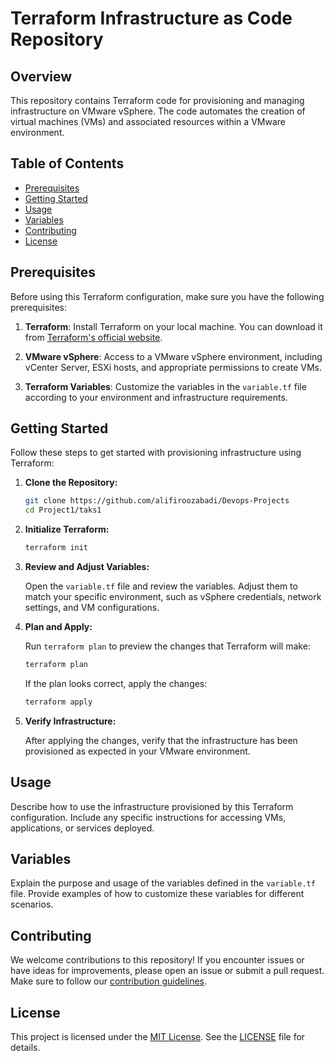 # Terraform Infrastructure as Code Repository

## Overview

This repository contains Terraform code for provisioning and managing infrastructure on VMware vSphere. The code automates the creation of virtual machines (VMs) and associated resources within a VMware environment.

## Table of Contents

- [Prerequisites](#prerequisites)
- [Getting Started](#getting-started)
- [Usage](#usage)
- [Variables](#variables)
- [Contributing](#contributing)
- [License](#license)

## Prerequisites

Before using this Terraform configuration, make sure you have the following prerequisites:

1. **Terraform**: Install Terraform on your local machine. You can download it from [Terraform's official website](https://www.terraform.io/downloads.html).

2. **VMware vSphere**: Access to a VMware vSphere environment, including vCenter Server, ESXi hosts, and appropriate permissions to create VMs.

3. **Terraform Variables**: Customize the variables in the `variable.tf` file according to your environment and infrastructure requirements.

## Getting Started

Follow these steps to get started with provisioning infrastructure using Terraform:

1. **Clone the Repository:**

   ```bash
   git clone https://github.com/alifiroozabadi/Devops-Projects
   cd Project1/taks1
   ```

2. **Initialize Terraform:**

   ```bash
   terraform init
   ```

3. **Review and Adjust Variables:**

   Open the `variable.tf` file and review the variables. Adjust them to match your specific environment, such as vSphere credentials, network settings, and VM configurations.

4. **Plan and Apply:**

   Run `terraform plan` to preview the changes that Terraform will make:

   ```bash
   terraform plan
   ```

   If the plan looks correct, apply the changes:

   ```bash
   terraform apply
   ```

5. **Verify Infrastructure:**

   After applying the changes, verify that the infrastructure has been provisioned as expected in your VMware environment.

## Usage

Describe how to use the infrastructure provisioned by this Terraform configuration. Include any specific instructions for accessing VMs, applications, or services deployed.

## Variables

Explain the purpose and usage of the variables defined in the `variable.tf` file. Provide examples of how to customize these variables for different scenarios.

## Contributing

We welcome contributions to this repository! If you encounter issues or have ideas for improvements, please open an issue or submit a pull request. Make sure to follow our [contribution guidelines](CONTRIBUTING.md).

## License

This project is licensed under the [MIT License](LICENSE). See the [LICENSE](LICENSE) file for details.
